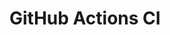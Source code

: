 # GitHub Actions CI









































































































































































































































































































































































































































































































































































































































































































































































































































































































































































































































































































































































































































































































































































































































































































































































































































































































































































































































































































































































































































































































































































































































































































































































































































































































































































































































































































































































































































































































































































































































































































































































































































































































































